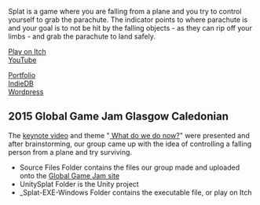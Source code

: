 Splat is a game where you are falling from a plane and you try to control yourself to grab the parachute. The indicator points to where parachute is and your goal is to not be hit by the falling objects - as they can rip off your limbs - and grab the parachute to land safely.

[Play on Itch](https://yuchingho.itch.io/splat)\
[YouTube](https://youtu.be/_-F7lOQdqdI)

[Portfolio](https://yuchingho.neocities.org/)\
[IndieDB](http://www.indiedb.com/members/yuchingho111/)\
[Wordpress](https://yuchingho.wordpress.com/)

## 2015 Global Game Jam Glasgow Caledonian

The [keynote video](https://www.youtube.com/watch?v=NVl8o85YGNE) and theme "[ What do we do now?](https://www.youtube.com/watch?v=N1W5VxdNyNk)" were presented and after brainstorming, our group came up with the idea of controlling a falling person from a plane and try surviving.

- Source Files Folder contains the files our group made and uploaded onto the [Global Game Jam site](https://globalgamejam.org/2015/games/splat-0)
- UnitySplat Folder is the Unity project
- _Splat-EXE-Windows Folder contains the executable file, or play on Itch